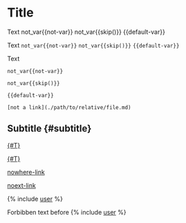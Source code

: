 # Title

Text not_var{{not-var}} not_var{{skip()}} {{default-var}}

Text `not_var{{not-var}}` `not_var{{skip()}}` `{{default-var}}`

Text
```
not_var{{not-var}}

not_var{{skip()}}

{{default-var}}
```


`[not a link](./path/to/relative/file.md)`

## Subtitle {#subtitle}

[{#T}](./mermaid.md)

[{#T}](./mermaid.md#info)

[](./latex.md)

[nowhere-link](./nowhere-link.md)

[noext-link](./includes)

{% include [user](includes/user.md) %}

Forbibben text before {% include [user](includes/user.md) %}
